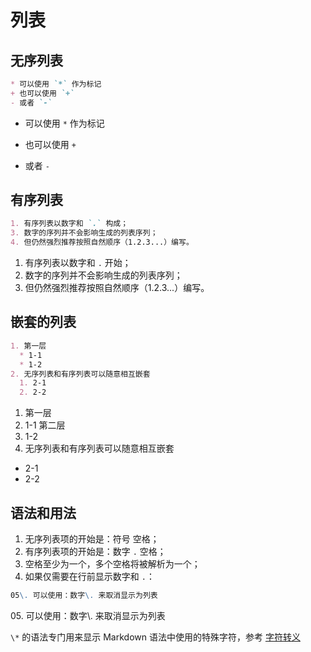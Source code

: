 # 列表

## 无序列表

```markdown
* 可以使用 `*` 作为标记
+ 也可以使用 `+`
- 或者 `-`
```

* 可以使用 `*` 作为标记
+ 也可以使用 `+`
- 或者 `-`

## 有序列表

```markdown
1. 有序列表以数字和 `.` 构成；
3. 数字的序列并不会影响生成的列表序列；
4. 但仍然强烈推荐按照自然顺序（1.2.3...）编写。
```

1. 有序列表以数字和 `.` 开始；
3. 数字的序列并不会影响生成的列表序列；
4. 但仍然强烈推荐按照自然顺序（1.2.3...）编写。

## 嵌套的列表

```markdown
1. 第一层
  * 1-1
  * 1-2
2. 无序列表和有序列表可以随意相互嵌套
  1. 2-1
  2. 2-2
```

1. 第一层
  1. 1-1 第二层
  2. 1-2
2. 无序列表和有序列表可以随意相互嵌套
  * 2-1
  * 2-2

## 语法和用法

1. 无序列表项的开始是：符号 空格；
2. 有序列表项的开始是：数字 `.` 空格；
3. 空格至少为一个，多个空格将被解析为一个；
4. 如果仅需要在行前显示数字和 `.`：

```markdown
05\. 可以使用：数字\. 来取消显示为列表
```

05\. 可以使用：数字\\. 来取消显示为列表

`\*` 的语法专门用来显示 Markdown 语法中使用的特殊字符，参考 [字符转义](blackslash-escapes.md)
